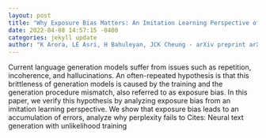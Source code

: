 ```yaml
--- 
layout: post 
title: "Why Exposure Bias Matters: An Imitation Learning Perspective of Error Accumulation in Language Generation" 
date: 2022-04-08 14:57:15 -0400 
categories: jekyll update 
author: "K Arora, LE Asri, H Bahuleyan, JCK Cheung - arXiv preprint arXiv:2204.01171, 2022" 
--- 
```

Current language generation models suffer from issues such as repetition, incoherence, and hallucinations. An often-repeated hypothesis is that this brittleness of generation models is caused by the training and the generation procedure mismatch, also referred to as exposure bias. In this paper, we verify this hypothesis by analyzing exposure bias from an imitation learning perspective. We show that exposure bias leads to an accumulation of errors, analyze why perplexity fails to Cites: Neural text generation with unlikelihood training